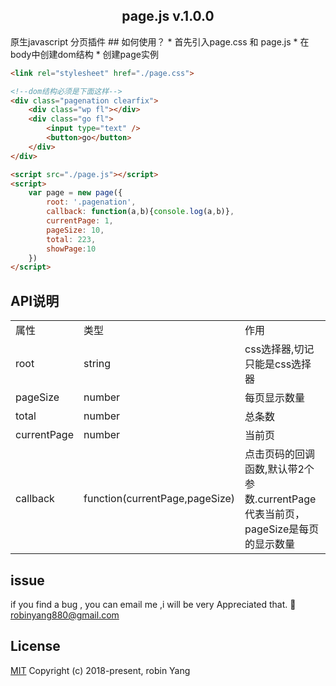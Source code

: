 
<h2 align="center"> page.js v.1.0.0  </h2>
原生javascript 分页插件
## 如何使用？
* 首先引入page.css 和 page.js
* 在body中创建dom结构
* 创建page实例

``` html
<link rel="stylesheet" href="./page.css">

<!--dom结构必须是下面这样-->
<div class="pagenation clearfix">
    <div class="wp fl"></div>
    <div class="go fl">
        <input type="text" />
        <button>go</button>
    </div>
</div>

<script src="./page.js"></script>
<script>
    var page = new page({
        root: '.pagenation',
        callback: function(a,b){console.log(a,b)},
        currentPage: 1,
        pageSize: 10,
        total: 223,
        showPage:10
    })
</script>
```

## API说明
<table>
    <tr>
        <td>属性</td>
        <td>类型</td>
        <td>作用</td>
    </tr>
    <tr>
        <td>root</td>
        <td> string</td>
        <td>css选择器,切记 只能是css选择器</td>
    </tr>
     <tr>
        <td>pageSize</td>
        <td>number</td>
        <td>每页显示数量</td>
    </tr>
    <tr>
        <td>total</td>
        <td>number</td>
        <td>总条数</td>
    </tr>
     <tr>
        <td>currentPage</td>
        <td>number</td>
        <td>当前页</td>
    </tr>
    <tr>
        <td>callback</td>
        <td>function(currentPage,pageSize)</td>
        <td>点击页码的回调函数,默认带2个参数.currentPage代表当前页，pageSize是每页的显示数量</td>
    </tr>
</table>

## issue 
if you find a bug , you can email me ,i will be very Appreciated that. 
:e-mail: robinyang880@gmail.com

## License
[MIT](http://opensource.org/licenses/MIT)
Copyright (c) 2018-present, robin Yang


